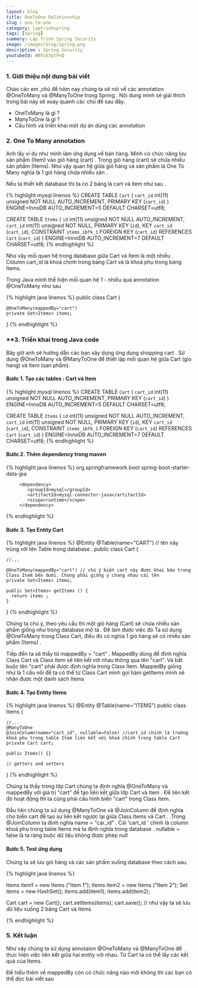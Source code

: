 ```yaml
---
layout: blog
title: OneToOne Relationship
slug : one-to-one
category: laptrinhspring
tags: [spring]
summery: Lập Trình Spring Security 
image: /images/blog/spring.png
description : Spring Security 
youtubeId: WNfuVJptPnQ
---
```


### **1. Giới thiệu nội dung bài viết**

Chào các em ,chủ đề hôm nay chúng ta sẽ nói về các annotation @OneToMany và @ManyToOne trong Spring  .
Nội dung mình sẽ giải thích trong bài này sẽ xoay quanh các chủ đề sau đây.
 
- OneToMany là gì  ?
- ManyToOne là gì ? 
- Cấu hình và triển khai một dự án dùng các annotation 


### **2. One To Many annotation**
 
Anh lấy ví dụ như mình làm ứng dụng về bán hàng. Mình có chức năng lưu sản phẩm (Item)  vào  giỏ hàng (cart) . 
Trong giỏ hàng (cart) sẽ chứa nhiều sản phẩm (Items). Như vậy quan hệ giữa giỏ hàng và sản phẩm  là One To Many nghĩa là 1 giỏ hàng chứa nhiều sản  .

Nếu ta thiết kết database thì ta có 2 bảng là cart và item như sau .

{% highlight mysql  linenos %}
CREATE TABLE `Cart` (
  `cart_id` int(11) unsigned NOT NULL AUTO_INCREMENT,
  PRIMARY KEY (`cart_id`)
) ENGINE=InnoDB AUTO_INCREMENT=5 DEFAULT CHARSET=utf8;
 
CREATE TABLE `Items` (
  `id` int(11) unsigned NOT NULL AUTO_INCREMENT,
  `cart_id` int(11) unsigned NOT NULL,
  PRIMARY KEY (`id`),
  KEY `cart_id` (`cart_id`),
  CONSTRAINT `items_ibfk_1` FOREIGN KEY (`cart_id`) REFERENCES `Cart` (`cart_id`)
) ENGINE=InnoDB AUTO_INCREMENT=7 DEFAULT CHARSET=utf8;
{% endhighlight %}


Như vậy mối quan hệ trong database giữa Cart và Item là một nhiều . Column cart_id là khoá chính trong bảng Cart và là khoá phụ trong bảng Items.

Trong Java mình thể hiện mối quan hệ 1 - nhiều qua annotation @OneToMany như sau

{% highlight java   linenos %}
public class Cart {
 
    @OneToMany(mappedBy="cart")
    private Set<Items> items;

}
{% endhighlight %}


### **3. Triển khai trong Java code

Bây giờ anh sẽ hướng dẫn các bạn xây dựng ứng dụng shopping cart . Sử dụng @OneToMany và @ManyToOne để thiết lập mối quan hệ giữa
Cart (gio hang) và Item (san phẩm).


#### Bước 1. Tạo các tables : Cart và Item 

{% highlight mysql  linenos %}
CREATE TABLE `Cart` (
  `cart_id` int(11) unsigned NOT NULL AUTO_INCREMENT,
  PRIMARY KEY (`cart_id`)
) ENGINE=InnoDB AUTO_INCREMENT=5 DEFAULT CHARSET=utf8;
 
CREATE TABLE `Items` (
  `id` int(11) unsigned NOT NULL AUTO_INCREMENT,
  `cart_id` int(11) unsigned NOT NULL,
  PRIMARY KEY (`id`),
  KEY `cart_id` (`cart_id`),
  CONSTRAINT `items_ibfk_1` FOREIGN KEY (`cart_id`) REFERENCES `Cart` (`cart_id`)
) ENGINE=InnoDB AUTO_INCREMENT=7 DEFAULT CHARSET=utf8;
{% endhighlight %} 

#### Bước 2. Thêm dependency trong maven
 
{% highlight java linenos %}
        <dependency>
            <groupId>org.springframework.boot</groupId>
            <artifactId>spring-boot-starter-data-jpa</artifactId>
        </dependency>
        
         <dependency>
            <groupId>mysql</groupId>
            <artifactId>mysql-connector-java</artifactId>
            <scope>runtime</scope>
         </dependency>

{% endhighlight %}

#### Bước 3. Tạo Entity Cart

{% highlight java   linenos %}
@Entity
@Table(name="CART") // tên này trùng với tên Table trong database .
public class Cart {
 
    //...
 
    @OneToMany(mappedBy="cart") // chú ý biến cart này được khai báo trong Class Item bên dưới. Chúng phải giống y chang nhau cái tên 
    private Set<Items> items;
     
    public Set<Items> getItems () {
      return items ;
    }
}
{% endhighlight %}

Chúng ta chú ý, theo yêu cầu thì một giỏ hàng (Cart) sẽ chứa nhiều sản phẩm giống như trong database mô tả . Để làm được việc đó
Ta sử dụng @OneToMany trong Class Cart, điều đó có nghĩa 1 giỏ hàng sẽ có nhiều sản phẩm (Items) . 

Tiếp đến ta sẽ thấy từ mappedBy = "cart" . MappedBy dùng để đinh nghĩa Class Cart và Class Item sẽ liên kết với nhau thông qua tên "cart". 
Và bắt buộc tên "cart" phải được định nghĩa trong Class Item. MappedBy giống như là 1 cầu nối để ta có thể từ Class Cart mình gọi hàm getItems mình
sẽ nhận được một danh sách Items 

#### Bước 4. Tạo Entity Items 

{% highlight java   linenos %}
@Entity
@Table(name="ITEMS")
public class Items {
     
    //...
    @ManyToOne
    @JoinColumn(name="cart_id", nullable=false) //cart_id chính là trường khoá phụ trong table Item liên kết với khoá chính trong table Cart
    private Cart cart;
 
    public Items() {}
     
    // getters and setters
}
{% endhighlight %}

Chúng ta thấy trong lớp Cart chúng ta định nghĩa @OneToMany và mappedBy với  giá trị "cart" để tạo liên kết giữa lớp Cart và Item  . Để liên kết 
đó hoạt động thì ta cũng phải cấu hình biến "cart" trong Class Item. 

Đầu tiên chúng ta sử dụng  @ManyToOne và @JoinColumn để định nghĩa cho biến cart để tạo sự liên kết ngược lại  giữa Class Items và Cart  . 
.Trong @JoinColumn ta định nghĩa name = "car_id" . Cái 'cart_id ' chính là  column khoá phụ trong table Items mà ta định nghĩa trong database . nullable = false là ta ràng buộc dữ liệu không được phép null 

#### Bước 5. Test ứng dụng

Chúng ta sẽ lưu giỏ hàng và các sản phẩm xuống database theo cách sau. 


{% highlight java   linenos %}
 
 Items item1 = new Items ("Item 1");
 Items item2 = new Items ("Item 2");
 Set<Items> items = new HashSet<Items>();
 items.add(item1);
 items.add(item2);
 
 Cart cart = new Cart();
 cart.setItems(items);
 cart.save(); // như vậy ta sẽ lưu dữ liệu xuống 2 bảng Cart và Items 
 

{% endhighlight %}

### **5. Kết luận**

Như vậy chúng ta sử dụng annotaion @OneToMany và @ManyToOne để thực hiện việc liên kết giữa hai entity với nhau. Từ Cart ta có thể lấy các kết quả 
của Items.

Để hiểu thêm về mappedBy còn có chức năng nào mới không thì các bạn có thể đọc bài viết sau